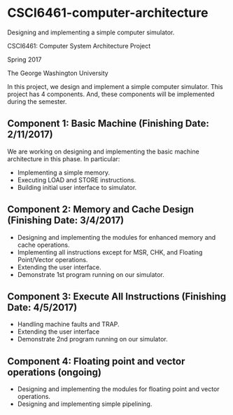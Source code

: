 # CSCI6461-computer-architecture

Designing and implementing a simple computer simulator.

CSCI6461: Computer System Architecture Project

Spring 2017

The George Washington University

In this project, we design and implement a simple computer simulator. This project has 4 components. And, these components will be implemented during the semester.

## Component 1: Basic Machine (Finishing Date: 2/11/2017)

We are working on designing and implementing the basic machine architecture in this phase. In particular:
- Implementing a simple memory.
- Executing LOAD and STORE instructions.
- Building initial user interface to simulator.

## Component 2: Memory and Cache Design (Finishing Date: 3/4/2017)
- Designing and implementing the modules for enhanced memory and cache operations.
- Implementing all instructions except for MSR, CHK, and Floating Point/Vector operations.
- Extending the user interface.
- Demonstrate 1st program running on our simulator.

## Component 3: Execute All Instructions (Finishing Date: 4/5/2017)
- Handling machine faults and TRAP.
- Extending the user interface
- Demonstrate 2nd program running on our simulator.

## Component 4: Floating point and vector operations (ongoing)
- Designing and implementing the modules for floating point and vector operations.
- Designing and implementing simple pipelining.
